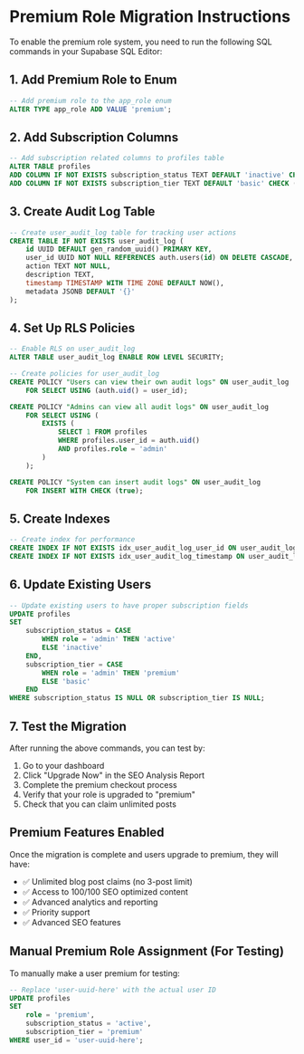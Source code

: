 # Premium Role Migration Instructions

To enable the premium role system, you need to run the following SQL commands in your Supabase SQL Editor:

## 1. Add Premium Role to Enum

```sql
-- Add premium role to the app_role enum
ALTER TYPE app_role ADD VALUE 'premium';
```

## 2. Add Subscription Columns

```sql
-- Add subscription related columns to profiles table
ALTER TABLE profiles 
ADD COLUMN IF NOT EXISTS subscription_status TEXT DEFAULT 'inactive' CHECK (subscription_status IN ('active', 'inactive', 'cancelled')),
ADD COLUMN IF NOT EXISTS subscription_tier TEXT DEFAULT 'basic' CHECK (subscription_tier IN ('basic', 'premium', 'enterprise'));
```

## 3. Create Audit Log Table

```sql
-- Create user_audit_log table for tracking user actions
CREATE TABLE IF NOT EXISTS user_audit_log (
    id UUID DEFAULT gen_random_uuid() PRIMARY KEY,
    user_id UUID NOT NULL REFERENCES auth.users(id) ON DELETE CASCADE,
    action TEXT NOT NULL,
    description TEXT,
    timestamp TIMESTAMP WITH TIME ZONE DEFAULT NOW(),
    metadata JSONB DEFAULT '{}'
);
```

## 4. Set Up RLS Policies

```sql
-- Enable RLS on user_audit_log
ALTER TABLE user_audit_log ENABLE ROW LEVEL SECURITY;

-- Create policies for user_audit_log
CREATE POLICY "Users can view their own audit logs" ON user_audit_log
    FOR SELECT USING (auth.uid() = user_id);

CREATE POLICY "Admins can view all audit logs" ON user_audit_log
    FOR SELECT USING (
        EXISTS (
            SELECT 1 FROM profiles 
            WHERE profiles.user_id = auth.uid() 
            AND profiles.role = 'admin'
        )
    );

CREATE POLICY "System can insert audit logs" ON user_audit_log
    FOR INSERT WITH CHECK (true);
```

## 5. Create Indexes

```sql
-- Create index for performance
CREATE INDEX IF NOT EXISTS idx_user_audit_log_user_id ON user_audit_log(user_id);
CREATE INDEX IF NOT EXISTS idx_user_audit_log_timestamp ON user_audit_log(timestamp);
```

## 6. Update Existing Users

```sql
-- Update existing users to have proper subscription fields
UPDATE profiles 
SET 
    subscription_status = CASE 
        WHEN role = 'admin' THEN 'active'
        ELSE 'inactive'
    END,
    subscription_tier = CASE 
        WHEN role = 'admin' THEN 'premium'
        ELSE 'basic'
    END
WHERE subscription_status IS NULL OR subscription_tier IS NULL;
```

## 7. Test the Migration

After running the above commands, you can test by:

1. Go to your dashboard
2. Click "Upgrade Now" in the SEO Analysis Report
3. Complete the premium checkout process
4. Verify that your role is upgraded to "premium"
5. Check that you can claim unlimited posts

## Premium Features Enabled

Once the migration is complete and users upgrade to premium, they will have:

- ✅ Unlimited blog post claims (no 3-post limit)
- ✅ Access to 100/100 SEO optimized content
- ✅ Advanced analytics and reporting
- ✅ Priority support
- ✅ Advanced SEO features

## Manual Premium Role Assignment (For Testing)

To manually make a user premium for testing:

```sql
-- Replace 'user-uuid-here' with the actual user ID
UPDATE profiles 
SET 
    role = 'premium',
    subscription_status = 'active',
    subscription_tier = 'premium'
WHERE user_id = 'user-uuid-here';
```
